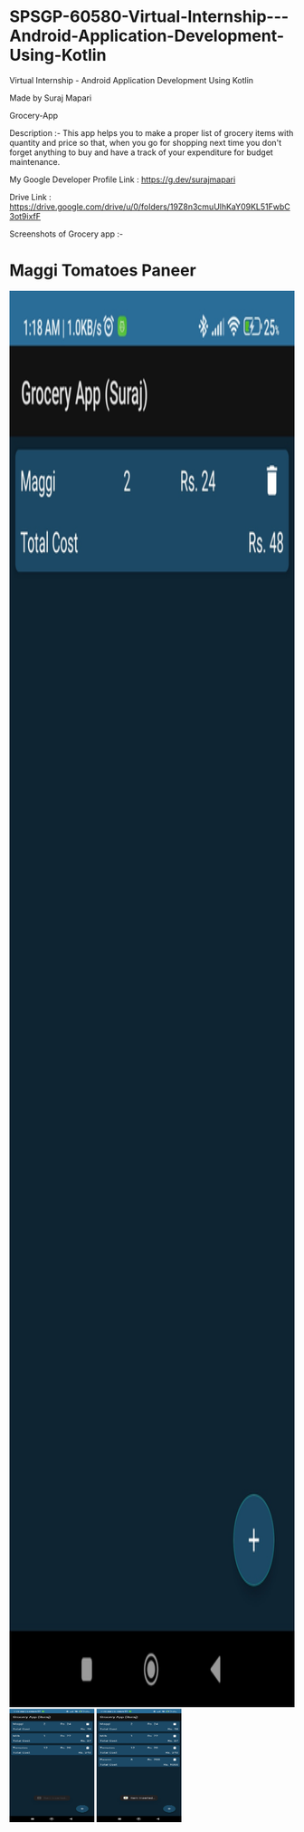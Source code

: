 # SPSGP-60580-Virtual-Internship---Android-Application-Development-Using-Kotlin
Virtual Internship - Android Application Development Using Kotlin

Made by Suraj Mapari

Grocery-App

Description :- This app helps you to make a proper list of grocery items with quantity and price so that, 
when you go for shopping next time you don't forget anything to buy and have a track of your expenditure for budget maintenance.

My Google Developer Profile Link : https://g.dev/surajmapari

Drive Link : https://drive.google.com/drive/u/0/folders/19Z8n3cmuUlhKaY09KL51FwbC3ot9ixfF 

Screenshots of Grocery app :-
# Maggi Tomatoes Paneer
<img src = "https://github.com/smartinternz02/SPSGP-60580-Virtual-Internship---Android-Application-Development-Using-Kotlin/blob/master/Media/maggi.png" width="1100" height = "2500" >

<img src = "https://github.com/smartinternz02/SPSGP-60580-Virtual-Internship---Android-Application-Development-Using-Kotlin/blob/master/Media/Tomatoes.png" width="150" height = "200" >

<img src = "https://github.com/smartinternz02/SPSGP-60580-Virtual-Internship---Android-Application-Development-Using-Kotlin/blob/master/Media/Paneer.png" width="150" height = "200" >
